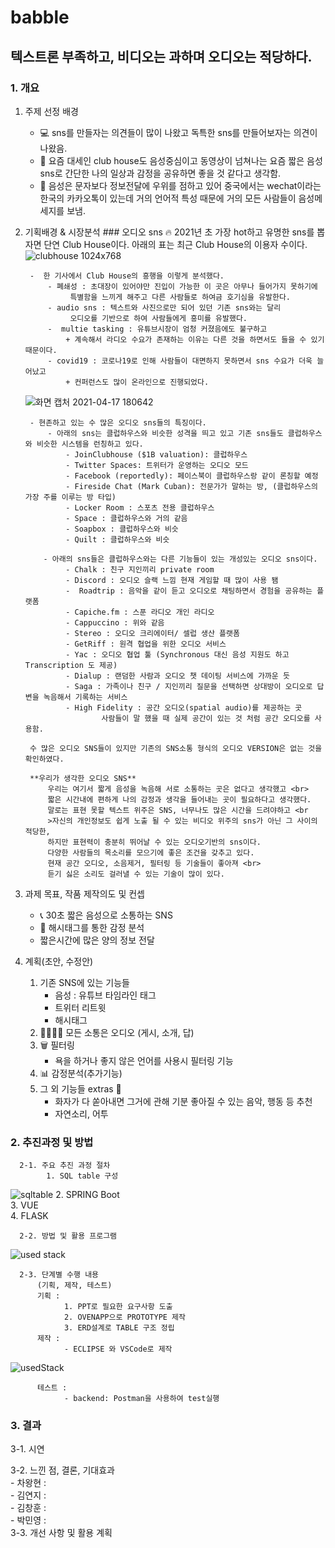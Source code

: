 # babble
## 텍스트론 부족하고, 비디오는 과하며 오디오는 적당하다.
### 1. 개요
1. 주제 선정 배경
    - :computer:	sns를 만들자는 의견들이 많이 나왔고 독특한 sns를 만들어보자는 의견이 나왔음.
    - :loudspeaker:	요즘 대세인 club house도 음성중심이고 동영상이 넘쳐나는 요즘 짧은 음성sns로 간단한 나의 일상과 감정을 공유하면 좋을 것 같다고 생각함.
    -  :microphone:	음성은 문자보다 정보전달에 우위를 점하고 있어 중국에서는 wechat이라는 한국의 카카오톡이 있는데 거의 언어적 특성 때문에 거의 모든 사람들이 음성메세지를 보냄.<br>
2. 기획배경 & 시장분석
        ### 오디오 sns 
       :fire: 2021년 초 가장 hot하고 유명한 sns를 뽑자면 단연  Club House이다.
       아래의 표는 최근  Club House의 이용자 수이다.
![clubhouse 1024x768](https://user-images.githubusercontent.com/74331913/115107515-453dd600-9fa6-11eb-9469-a91cd6e8bb0f.jpg)
      
        -  한 기사에서 Club House의 흥행을 이렇게 분석했다. 
            - 폐쇄성 : 초대장이 있어야만 진입이 가능한 이 곳은 아무나 들어가지 못하기에 
                 특별함을 느끼게 해주고 다른 사람들로 하여금 호기심을 유발한다.
            - audio sns : 텍스트와 사진으로만 되어 있던 기존 sns와는 달리 
                 오디오를 기반으로 하여 사람들에게 흥미를 유발했다.
            -  multie tasking : 유튜브시장이 엄청 커졌음에도 불구하고 
                + 계속해서 라디오 수요가 존재하는 이유는 다른 것을 하면서도 들을 수 있기 때문이다. 
            - covid19 : 코로나19로 인해 사람들이 대면하지 못하면서 sns 수요가 더욱 늘어났고 
                + 컨퍼런스도 많이 온라인으로 진행되었다.
   ![화면 캡처 2021-04-17 180642](https://user-images.githubusercontent.com/74331913/115141530-d4ff8500-a077-11eb-88fc-990a7ae2fb9a.png) 
   
        - 현존하고 있는 수 많은 오디오 sns들의 특징이다.
            - 아래의 sns는 클럽하우스와 비슷한 성격을 띄고 있고 기존 sns들도 클럽하우스와 비슷한 시스템을 런칭하고 있다.
                - JoinClubhouse ($1B valuation): 클럽하우스
                - Twitter Spaces: 트위터가 운영하는 오디오 모드
                - Facebook (reportedly): 페이스북이 클럽하우스랑 같이 론칭할 예정
                - Fireside Chat (Mark Cuban): 전문가가 말하는 방, (클럽하우스의 가장 주를 이루는 방 타입)
                - Locker Room : 스포츠 전용 클럽하우스
                - Space : 클럽하우스와 거의 같음
                - Soapbox : 클럽하우스와 비슷
                - Quilt : 클럽하우스와 비슷
        
           - 아래의 sns들은 클럽하우스와는 다른 기능들이 있는 개성있는 오디오 sns이다.
                - Chalk : 친구 지인끼리 private room
                - Discord : 오디오 슬랙 느낌 현재 게임할 때 많이 사용 됌
                -  Roadtrip : 음악을 같이 듣고 오디오로 채팅하면서 경험을 공유하는 플랫폼 
                - Capiche.fm : 스푼 라디오 개인 라디오
                - Cappuccino : 위와 같음
                - Stereo : 오디오 크리에이터/ 셀럽 생산 플랫폼
                - GetRiff : 원격 협업을 위한 오디오 서비스
                - Yac : 오디오 협업 툴 (Synchronous 대신 음성 지원도 하고 Transcription 도 제공)
                - Dialup : 랜덤한 사람과 오디오 챗 데이팅 서비스에 가까운 듯
                - Saga : 가족이나 친구 / 지인끼리 질문을 선택하면 상대방이 오디오로 답변을 녹음해서 기록하는 서비스
                - High Fidelity : 공간 오디오(spatial audio)를 제공하는 곳            
                        사람들이 말 했을 때 실제 공간이 있는 것 처럼 공간 오디오를 사용함.
       
        수 많은 오디오 SNS들이 있지만 기존의 SNS소통 형식의 오디오 VERSION은 없는 것을 확인하였다.

        **우리가 생각한 오디오 SNS**
            우리는 여기서 짧게 음성을 녹음해 서로 소통하는 곳은 없다고 생각했고 <br>
            짧은 시간내에 편하게 나의 감정과 생각을 들어내는 곳이 필요하다고 생각했다.
            말로는 표현 못할 텍스트 위주은 SNS, 너무나도 많은 시간을 드려야하고 <br
            >자신의 개인정보도 쉽게 노출 될 수 있는 비디오 위주의 sns가 아닌 그 사이의 적당한, 
            하지만 표현력이 충분히 뛰어날 수 있는 오디오기반의 sns이다.
            다양한 사람들의 목소리를 모으기에 좋은 조건을 갖추고 있다. 
            현재 공간 오디오, 소음제거, 필터링 등 기술들이 좋아져 <br>
            듣기 싫은 소리도 걸러낼 수 있는 기술이 많이 있다.
        
        
3. 과제 목표, 작품 제작의도 및 컨셉
    - :telephone_receiver:	 30초 짧은 음성으로 소통하는 SNS 
    - :memo: 해시태그를 통한 감정 분석
    - 짧은시간에 많은 양의 정보 전달
4. 계획(초안, 수정안)
    1. 기존 SNS에 있는 기능들
         - 음성 : 유튜브 타임라인 태그
         - 트위터 리트윗
         - 해시태그         
    2. :family_man_woman_boy_boy:	 모든 소통은 오디오 (게시, 소개, 답) 
    3. :wastebasket:	필터링
         - 욕을 하거나 좋지 않은 언어를 사용시 필터링 기능
    4. :bar_chart: 감정분석(추가기능)
    5. 그 외 기능들 extras :construction:
         - 화자가 다 쏟아내면 그거에 관해 기분 좋아질 수 있는 음악, 행동 등 추천
         - 자연소리, 어투
    
  ### 2. 추진과정 및 방법
    
      2-1. 주요 추진 과정 절차      
            1. SQL table 구성
   ![sqltable](https://user-images.githubusercontent.com/74331913/114953383-3b777e00-9e93-11eb-9bfc-1123a83b8eed.png)
            2. SPRING Boot<br>
            3. VUE<br>
            4. FLASK<br>
            
      
      
      
      2-2. 방법 및 활용 프로그램
![used stack](https://user-images.githubusercontent.com/74331913/114956385-bcd20f00-9e99-11eb-9825-5c15d424ca3e.png)

      
        
      2-3. 단계별 수행 내용
          (기획, 제작, 테스트)
          기획 : 
                1. PPT로 필요한 요구사항 도출
                2. OVENAPP으로 PROTOTYPE 제작
                3. ERD설계로 TABLE 구조 정립         
          제작 : 
                - ECLIPSE 와 VSCode로 제작
![usedStack](https://user-images.githubusercontent.com/74331913/114958640-63201380-9e9e-11eb-847d-423690d0b5fc.png)
                
          테스트 : 
                - backend: Postman을 사용하여 test실행
         
          
   
  
### 3. 결과 	
   3-1. 시연
        
   3-2. 느낀 점, 결론, 기대효과<br>
       - 차왕현 :<br>
       - 김연지 :<br>
       - 김창훈 :<br>
       - 박민영 :<br>
   3-3. 개선 사항 및 활용 계획<br>
